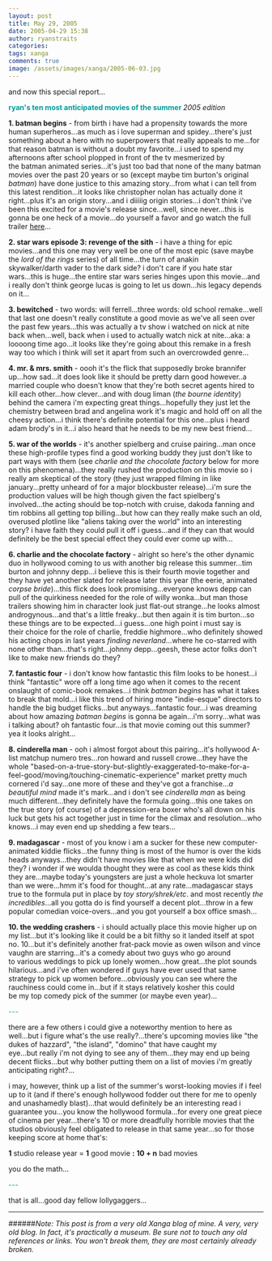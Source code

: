 ```yaml
---
layout: post
title: May 29, 2005
date: 2005-04-29 15:38
author: ryanstraits
categories:
tags: xanga
comments: true
image: /assets/images/xanga/2005-06-03.jpg
---
```

and now this special report...

<!-- break -->

<strong><span style="color:#009999">ryan's ten most anticipated movies of the summer
</span></strong><em>2005 edition</em>

<!-- break -->

<strong>1. batman begins</strong> - from birth i have had a propensity towards the more human superheros...as much as i love superman and spidey...there's just something about a hero with no superpowers that really appeals to me...for that reason batman is without a doubt my favorite...i used to spend my afternoons after school plopped in front of the tv mesmerized by the batman animated series...it's just too bad that none of the many batman movies over the past 20 years or so (except maybe tim burton's original <em>batman</em>) have done justice to this amazing story...from what i can tell from this latest rendition...it looks like christopher nolan has actually done it right...plus it's an origin story...and i diiiiig origin stories...i don't think i've been this excited for a movie's release since...well, since never...this is gonna be one heck of a movie...do yourself a favor and go watch the full trailer <a href="http://www.apple.com/trailers/wb/batman_begins/trailer4/" target="_new">here</a>...

<strong>2. star wars episode 3: revenge of the sith</strong> - i have a thing for epic movies...and this one may very well be one of the most epic (save maybe the <em>lord of the rings</em> series) of all time...the turn of anakin skywalker/darth vader to the dark side? i don't care if you hate star wars...this is huge...the entire star wars series hinges upon this movie...and i really don't think george lucas is going to let us down...his legacy depends on it...

<strong>3. bewitched</strong> - two words: will ferrell...three words: old school remake...well that last one doesn't really constitute a good movie as we've all seen over the past few years...this was actually a tv show i watched on nick at nite back when...well, back when i used to actually watch nick at nite...aka: a loooong time ago...it looks like they're going about this remake in a fresh way too which i think will set it apart from such an overcrowded genre...

<strong>4. mr. &amp; mrs. smith</strong> - oooh it's the flick that supposedly broke brannifer up...how sad...it does look like it should be pretty darn good however..a married couple who doesn't know that they're both secret agents hired to kill each other...how clever...and with doug liman (<em>the bourne identity</em>) behind the camera i'm expecting great things...hopefully they just let the chemistry between brad and angelina work it's magic and hold off on all the cheesy action...i think there's definite potential for this one...plus i heard adam brody's in it...i also heard that he needs to be my new best friend...

<strong>5. war of the worlds</strong> - it's another spielberg and cruise pairing...man once these high-profile types find a good working buddy they just don't like to part ways with them (see <em>charlie and the chocolate factory</em> below for more on this phenomena)...they really rushed the production on this movie so i really am skeptical of the story (they just wrapped filming in like january...pretty unheard of for a major blockbuster release)...i'm sure the production values will be high though given the fact spielberg's involved...the acting should be top-notch with cruise, dakoda fanning and tim robbins all getting top billing...but how can they really make such an old, overused plotline like "aliens taking over the world" into an interesting story? i have faith they could pull it off i guess...and if they can that would definitely be the best special effect they could ever come up with...

<strong>6. charlie and the chocolate factory</strong> - alright so here's the other dynamic duo in hollywood coming to us with another big release this summer...tim burton and johnny depp...i believe this is their fourth movie together and they have yet another slated for release later this year (the eerie, animated <em>corpse bride</em>)...this flick does look promising...everyone knows depp can pull of the quirkiness needed for the role of willy wonka...but man those trailers showing him in character look just flat-out strange...he looks almost androgynous...and that's a little freaky...but then again it is tim burton...so these things are to be expected...i guess...one high point i must say is their choice for the role of charlie, freddie highmore...who definitely showed his acting chops in last years <em>finding neverland</em>...where he co-starred with none other than...that's right...johnny depp...geesh, these actor folks don't like to make new friends do they?

<strong>7. fantastic four</strong> - i don't know how fantastic this film looks to be honest...i think "fantastic" wore off a long time ago when it comes to the recent onslaught of comic-book remakes...i think <em>batman begins</em> has what it takes to break that mold...i like this trend of hiring more "indie-esque" directors to handle the big budget flicks...but anyways...fantastic four...i was dreaming about how amazing <em>batman begins</em> is gonna be again...i'm sorry...what was i talking about? oh fantastic four...is that movie coming out this summer? yea it looks alright...

<strong>8. cinderella man</strong> - ooh i almost forgot about this pairing...it's hollywood A-list matchup numero tres...ron howard and russell crowe...they have the whole "based-on-a-true-story-but-slightly-exaggerated-to-make-for-a-feel-good/moving/touching-cinematic-experience" market pretty much cornered i'd say...one more of these and they've got a franchise...<em>a beautiful mind</em> made it's mark...and i don't see <em>cinderella man</em> as being much different...they definitely have the formula going...this one takes on the true story (of course) of a depression-era boxer who's all down on his luck but gets his act together just in time for the climax and resolution...who knows...i may even end up shedding a few tears...

<strong>9. madagascar</strong> - most of you know i am a sucker for these new computer-animated kiddie flicks...the funny thing is most of the humor is over the kids heads anyways...they didn't have movies like that when we were kids did they? i wonder if we woulda thought they were as cool as these kids think they are...maybe today's youngsters are just a whole heckuva lot smarter than we were...hmm it's food for thought...at any rate...madagascar stays true to the formula put in place by <em>toy story/shrek/etc</em>. and most recently <em>the incredibles</em>...all you gotta do is find yourself a decent plot...throw in a few popular comedian voice-overs...and you got yourself a box office smash...

<strong>10. the wedding crashers</strong> - i should actually place this movie higher up on my list...but it's looking like it could be a bit filthy so it landed itself at spot no. 10...but it's definitely another frat-pack movie as owen wilson and vince vaughn are starring...it's a comedy about two guys who go around to various weddings to pick up lonely women...how great...the plot sounds hilarious...and i've often wondered if guys have ever used that same strategy to pick up women before...obviously you can see where the rauchiness could come in...but if it stays relatively kosher this could be my top comedy pick of the summer (or maybe even year)...

<span style="color:#009999;">---</span>

there are a few others i could give a noteworthy mention to here as well...but i figure what's the use really?...there's upcoming movies like "the dukes of hazzard", "the island", "domino" that have caught my eye...but really i'm not dying to see any of them...they may end up being decent flicks...but why bother putting them on a list of movies i'm greatly anticipating right?...

i may, however, think up a list of the summer's worst-looking movies if i feel up to it (and if there's enough hollywood fodder out there for me to openly and unashamedly blast)...that would definitely be an interesting read i guarantee you...you know the hollywood formula...for every one great piece of cinema per year...there's 10 or more dreadfully horrible movies that the studios obviously feel obligated to release in that same year...so for those keeping score at home that's:

<strong>1</strong> studio release year = <strong>1</strong> good movie <strong>:</strong> <strong>10 + n</strong> bad movies

you do the math...

<span style="color:#009999;">---</span>

that is all...good day fellow lollygaggers...

---

######*Note: This post is from a very old Xanga blog of mine. A very, very old blog. In fact, it's practically a museum. Be sure not to touch any old references or links. You won't break them, they are most certainly already broken.*